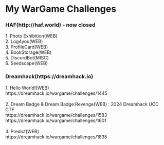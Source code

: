 <h1> My WarGame Challenges </h1>
<h3>HAF(http://haf.world) - now closed</h3>
1. Photo Exhibition(WEB)<br>
2. Log4you(WEB)<br>
3. ProfileCard(WEB)<br>
4. BookStorage(WEB)<br>
5. DiscordBot(MISC)<br>
6. Seedscape(WEB)<br>

<h3>Dreamhack(https://dreamhack.io)</h3>
1. Hello World!(WEB)<br>
https://dreamhack.io/wargame/challenges/1445<br><br>
2. Dream Badge & Dream Badge:Revenge(WEB) : 2024 Dreamhack UCC CTF<br>
https://dreamhack.io/wargame/challenges/1583<br>
https://dreamhack.io/wargame/challenges/1601<br><br>
3. Predict(WEB)<br>
https://dreamhack.io/wargame/challenges/1835
